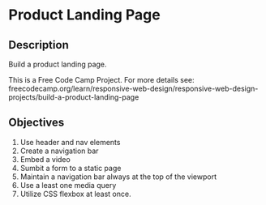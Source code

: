 # Product Landing Page

## Description
Build a product landing page.

This is a Free Code Camp Project. For more details see:
freecodecamp.org/learn/responsive-web-design/responsive-web-design-projects/build-a-product-landing-page

## Objectives
1. Use header and nav elements
2. Create a navigation bar
3. Embed a video
4. Sumbit a form to a static page
5. Maintain a navigation bar always at the top of the viewport
6. Use a least one media query
7. Utilize CSS flexbox at least once.

